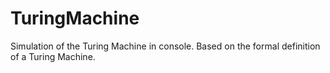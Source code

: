 # TuringMachine
Simulation of the Turing Machine in console. Based on the formal definition of a Turing Machine.
